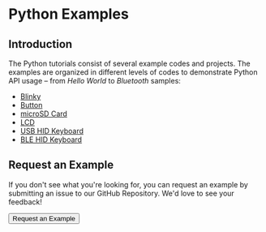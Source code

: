 # Python Examples

## Introduction

The Python tutorials consist of several example codes and projects. The examples are organized in different levels of codes to demonstrate Python API usage – from *Hello World* to *Bluetooth* samples:

* [Blinky](blinky.md)
* [Button](button.md)
* [microSD Card](microsd.md)
* [LCD](lcd.md)
* [USB HID Keyboard](usb-keyboard.md)
* [BLE HID Keyboard](ble-keyboard.md)

## Request an Example

If you don't see what you're looking for, you can request an example by submitting an issue to our GitHub Repository. We'd love to see your feedback!

<a href="https://github.com/makerdiary/nrf52840-m2-devkit/issues/new?title=Python%20Example%20Request:%20%3Ctitle%3E"><button data-md-color-primary="red-bud" style="width:auto;"><i class="fa fa-github"></i> Request an Example</button></a>